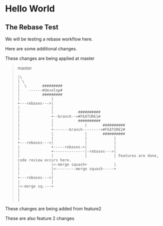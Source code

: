 # Hello World

## The Rebase Test

We will be testing a rebase workflow here.

Here are some additional changes.

These changes are being applied at master

> 
>    master 
> 
>     |\
>     | \
>     |  \       #########
>     |    ------#develop#
>     |          #########
>     |              | 
>     +---rebases--->|
>     |              |
>     |              |           ##########
>     |              +--branch-->#FEATURE1#
>     |              |           ##########
>     |              |              |       ##########
>     |              +-------branch-------->#FEATURE2#
>     |              |              |       ##########
>     |              |              |            |
>     +---rebases--->|              |            |
>     |              +-----rebases->|            |
>     |              +--------------|-rebases--->|
>     |              |              |            | Features are done, code review occurs here.
>     |              |<-merge squash+            |
>     |              |<---------merge squash-----+
>     |              |
>     +---rebases--->|
>     |              |
>     |<-merge sq.---+
>     |
>     |
>     |

These changes are being added from feature2

These are also feature 2 changes